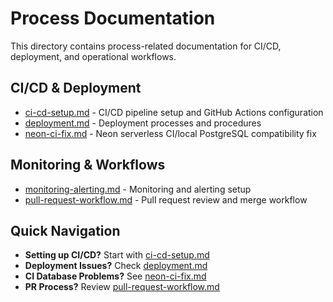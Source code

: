 # Process Documentation

This directory contains process-related documentation for CI/CD, deployment, and operational workflows.

## CI/CD & Deployment

- [ci-cd-setup.md](ci-cd-setup.md) - CI/CD pipeline setup and GitHub Actions configuration
- [deployment.md](deployment.md) - Deployment processes and procedures
- [neon-ci-fix.md](neon-ci-fix.md) - Neon serverless CI/local PostgreSQL compatibility fix

## Monitoring & Workflows

- [monitoring-alerting.md](monitoring-alerting.md) - Monitoring and alerting setup
- [pull-request-workflow.md](pull-request-workflow.md) - Pull request review and merge workflow

## Quick Navigation

- **Setting up CI/CD?** Start with [ci-cd-setup.md](ci-cd-setup.md)
- **Deployment Issues?** Check [deployment.md](deployment.md)
- **CI Database Problems?** See [neon-ci-fix.md](neon-ci-fix.md)
- **PR Process?** Review [pull-request-workflow.md](pull-request-workflow.md)